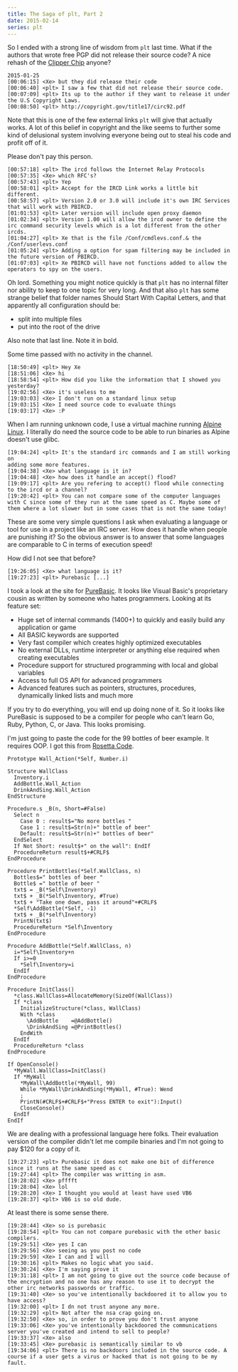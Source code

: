 ```yaml
---
title: The Saga of plt, Part 2
date: 2015-02-14
series: plt
---
```


So I ended with a strong line of wisdom from `plt` last time. What if the
authors that wrote free PGP did not release their source code? A nice rehash of
the [Clipper Chip](https://en.wikipedia.org/wiki/Clipper_chip) anyone?

```
2015-01-25
[00:06:15] <Xe> but they did release their code
[00:06:40] <plt> I saw a few that did not release their source code.
[00:07:09] <plt> Its up to the author if they want to release it under the U.S Copyright Laws.
[00:08:50] <plt> http://copyright.gov/title17/circ92.pdf
```

Note that this is one of the few external links `plt` will give that actually
works. A lot of this belief in copyright and the like seems to further some
kind of delusional system involving everyone being out to steal his code and
profit off of it.

Please don't pay this person.

```
[00:57:18] <plt> The ircd follows the Internet Relay Protocols
[00:57:35] <Xe> which RFC's?
[00:57:43] <plt> Yep
[00:58:01] <plt> Accept for the IRCD Link works a little bit different.
[00:58:57] <plt> Version 2.0 or 3.0 will include it's own IRC Services that will work with PBIRCD.
[01:01:53] <plt> Later version will include open proxy daemon
[01:02:34] <plt> Version 1.00 will allow the ircd owner to define the irc command security levels which is a lot different from the other ircds.
[01:04:27] <plt> Xe that is the file /Conf/cmdlevs.conf.& the /Conf/userlevs.conf
[01:05:24] <plt> Adding a option for spam filtering may be included in the future version of PBIRCD.
[01:07:03] <plt> Xe PBIRCD will have not functions added to allow the operators to spy on the users.
```

Oh lord. Something you might notice quickly is that `plt` has no internal
filter nor ability to keep to one topic for very long. And that also `plt` has
some strange belief that folder names Should Start With Capital Letters, and
that apparently all configuration should be:

 - split into multiple files
 - put into the root of the drive

Also note that last line. Note it in bold.

Some time passed with no activity in the channel.

```
[18:50:49] <plt> Hey Xe
[18:51:06] <Xe> hi
[18:58:54] <plt> How did you like the information that I showed you yesterday?
[19:02:56] <Xe> it's useless to me
[19:03:03] <Xe> I don't run on a standard linux setup
[19:03:15] <Xe> I need source code to evaluate things
[19:03:17] <Xe> :P
```

When I am running unknown code, I use a virtual machine running [Alpine
Linux](https://alpinelinux.org). I literally do need the source code to be able
to run binaries as Alpine doesn't use glibc.

```
[19:04:24] <plt> It's the standard irc commands and I am still working on
adding some more features.
[19:04:38] <Xe> what language is it in?
[19:04:48] <Xe> how does it handle an accept() flood?
[19:09:17] <plt> Are you refering to accept() flood while connecting to the ircd or a channel?
[19:20:42] <plt> You can not compare some of the computer languages with C since some of they run at the same speed as C. Maybe some of them where a lot slower but in some cases that is not the same today!
```

These are some very simple questions I ask when evaluating a language or tool
for use in a project like an IRC server. How does it handle when people are
punishing it? So the obvious answer is to answer that some languages are
comparable to C in terms of execution speed!

How did I not see that before?

```
[19:26:05] <Xe> what language is it?
[19:27:23] <plt> Purebasic [...]
```

I took a look at the site for [PureBasic](https://www.purebasic.com). It looks
like Visual Basic's proprietary cousin as written by someone who hates
programmers. Looking at its feature set:

- Huge set of internal commands (1400+) to quickly and easily build any
application or game
- All BASIC keywords are supported
- Very fast compiler which creates highly optimized executables
- No external DLLs, runtime interpreter or anything else required when creating
executables
- Procedure support for structured programming with local and global variables
- Access to full OS API for advanced programmers
- Advanced features such as pointers, structures, procedures, dynamically
linked lists and much more

If you try to do everything, you will end up doing none of it. So it looks like
PureBasic is supposed to be a compiler for people who can't learn Go, Ruby,
Python, C, or Java. This looks promising.

I'm just going to paste the code for the 99 bottles of beer example. It
requires OOP. I got this from [Rosetta Code](https://rosettacode.org/wiki/99_Bottles_of_Beer/Basic#PureBasic).

```
Prototype Wall_Action(*Self, Number.i)

Structure WallClass
  Inventory.i
  AddBottle.Wall_Action
  DrinkAndSing.Wall_Action
EndStructure

Procedure.s _B(n, Short=#False)
  Select n
    Case 0 : result$="No more bottles "
    Case 1 : result$=Str(n)+" bottle of beer"
    Default: result$=Str(n)+" bottles of beer"
  EndSelect
  If Not Short: result$+" on the wall": EndIf
  ProcedureReturn result$+#CRLF$
EndProcedure

Procedure PrintBottles(*Self.WallClass, n)
  Bottles$=" bottles of beer "
  Bottle$ =" bottle of beer "
  txt$ = _B(*Self\Inventory)
  txt$ + _B(*Self\Inventory, #True)
  txt$ + "Take one down, pass it around"+#CRLF$
  *Self\AddBottle(*Self, -1)
  txt$ + _B(*self\Inventory)
  PrintN(txt$)
  ProcedureReturn *Self\Inventory
EndProcedure

Procedure AddBottle(*Self.WallClass, n)
  i=*Self\Inventory+n
  If i>=0
    *Self\Inventory=i
  EndIf
EndProcedure

Procedure InitClass()
  *class.WallClass=AllocateMemory(SizeOf(WallClass))
  If *class
    InitializeStructure(*class, WallClass)
    With *class
      \AddBottle    =@AddBottle()
      \DrinkAndSing =@PrintBottles()
    EndWith
  EndIf
  ProcedureReturn *class
EndProcedure

If OpenConsole()
  *MyWall.WallClass=InitClass()
  If *MyWall
    *MyWall\AddBottle(*MyWall, 99)
    While *MyWall\DrinkAndSing(*MyWall, #True): Wend
    ;
    PrintN(#CRLF$+#CRLF$+"Press ENTER to exit"):Input()
    CloseConsole()
  EndIf
EndIf

```

We are dealing with a professional language here folks. Their evaluation
version of the compiler didn't let me compile binaries and I'm not going to pay
$120 for a copy of it.

```
[19:27:23] <plt> Purebasic it does not make one bit of difference since it runs at the same speed as c
[19:27:44] <plt> The compiler was writting in asm.
[19:28:02] <Xe> pfffft
[19:28:04] <Xe> lol
[19:28:20] <Xe> I thought you would at least have used VB6
[19:28:37] <plt> VB6 is so old dude.
```

At least there is some sense there.

```
[19:28:44] <Xe> so is purebasic
[19:28:54] <plt> You can not compare purebasic with the other basic compilers.
[19:29:51] <Xe> yes I can
[19:29:56] <Xe> seeing as you post no code
[19:29:59] <Xe> I can and I will
[19:30:16] <plt> Makes no logic what you said.
[19:30:24] <Xe> I'm saying prove it
[19:31:18] <plt> I am not going to give out the source code because of the encryption and no one has any reason to use it to decrypt the other irc networks passwords or traffic.
[19:31:40] <Xe> so you've intentionally backdoored it to allow you to have access?
[19:32:00] <plt> I dn not trust anyone any more.
[19:32:29] <plt> Not after the nsa crap going on.
[19:32:50] <Xe> so, in order to prove you don't trust anyone
[19:33:06] <Xe> you've intentionally backdoored the communications server you've created and intend to sell to people?
[19:33:37] <Xe> also
[19:33:45] <Xe> purebasic is semantically similar to vb
[19:34:06] <plt> There is no backdoors included in the source code. A course if a user gets a virus or hacked that is not going to be my fault.
```
